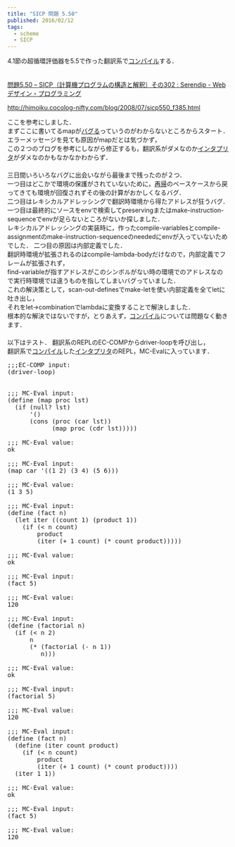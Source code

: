 ```yaml
---
title: "SICP 問題 5.50"
published: 2016/02/12
tags:
  - scheme
  - SICP
---
```


<p>4.1節の超循環評価器を5.5で作った翻訳系で<a class="keyword" href="http://d.hatena.ne.jp/keyword/%A5%B3%A5%F3%A5%D1%A5%A4%A5%EB">コンパイル</a>する．<br/>
　</p>

<p><a href="http://www.serendip.ws/archives/4020">&#x554F;&#x984C;5.50 &ndash; SICP&#xFF08;&#x8A08;&#x7B97;&#x6A5F;&#x30D7;&#x30ED;&#x30B0;&#x30E9;&#x30E0;&#x306E;&#x69CB;&#x9020;&#x3068;&#x89E3;&#x91C8;&#xFF09;&#x305D;&#x306E;302 : Serendip - Web&#x30C7;&#x30B6;&#x30A4;&#x30F3;&#x30FB;&#x30D7;&#x30ED;&#x30B0;&#x30E9;&#x30DF;&#x30F3;&#x30B0;</a></p>

<p><a href="http://himoiku.cocolog-nifty.com/blog/2008/07/sicp550_f385.html">http://himoiku.cocolog-nifty.com/blog/2008/07/sicp550_f385.html</a></p>

<p>ここを参考にしました．<br/>
まずここに書いてるmapが<a class="keyword" href="http://d.hatena.ne.jp/keyword/%A5%D0%A5%B0%A4%EB">バグる</a>っていうのがわからないところからスタート．<br/>
エラーメッセージを見ても原因がmapだとは気づかず，<br/>
この２つのブログを参考にしながら修正するも，翻訳系がダメなのか<a class="keyword" href="http://d.hatena.ne.jp/keyword/%A5%A4%A5%F3%A5%BF%A5%D7%A5%EA%A5%BF">インタプリタ</a>がダメなのかもなかなかわからず．<br/>
　<br/>
三日間いろいろなバグに出会いながら最後まで残ったのが２つ．<br/>
一つ目はどこかで環境の保護がされていないために，<a class="keyword" href="http://d.hatena.ne.jp/keyword/%BA%C6%B5%A2">再帰</a>のベースケースから戻ってきても環境が回復されずその後の計算がおかしくなるバグ．<br/>
二つ目はレキシカルアドレッシングで翻訳時環境から得たアドレスが狂うバグ．<br/>
一つ目は最終的にソースをenvで検索してpreservingまたはmake-instruction-sequenceでenvが足らないところがないか探しました．<br/>
レキシカルアドレッシングの実装時に，作ったcompile-variablesとcompile-assignmentのmake-instruction-sequenceのneededにenvが入っていないためでした．
二つ目の原因は内部定義でした．<br/>
翻訳時環境が拡張されるのはcompile-lambda-bodyだけなので，内部定義でフレームが拡張されず，<br/>
find-variableが指すアドレスがこのシンボルがない時の環境でのアドレスなので実行時環境では違うものを指してしまいバグっていました．<br/>
これの解決策として，scan-out-definesでmake-letを使い内部定義を全てletに吐き出し，<br/>
それをlet->combinationでlambdaに変換することで解決しました．<br/>
根本的な解決ではないですが，とりあえず，<a class="keyword" href="http://d.hatena.ne.jp/keyword/%A5%B3%A5%F3%A5%D1%A5%A4%A5%EB">コンパイル</a>については問題なく動きます．<br/>
　<br/>
以下はテスト．
翻訳系のREPLのEC-COMPからdriver-loopを呼び出し，<br/>
翻訳系で<a class="keyword" href="http://d.hatena.ne.jp/keyword/%A5%B3%A5%F3%A5%D1%A5%A4%A5%EB">コンパイル</a>した<a class="keyword" href="http://d.hatena.ne.jp/keyword/%A5%A4%A5%F3%A5%BF%A5%D7%A5%EA%A5%BF">インタプリタ</a>のREPL，MC-Evalに入っています．</p>

<pre class="code lang-scheme" data-lang="scheme" data-unlink><span class="synComment">;;;EC-COMP input:</span>
<span class="synSpecial">(</span>driver-loop<span class="synSpecial">)</span>


<span class="synComment">;;; MC-Eval input:</span>
<span class="synSpecial">(</span><span class="synStatement">define</span> <span class="synSpecial">(</span><span class="synIdentifier">map</span> proc lst<span class="synSpecial">)</span>
  <span class="synSpecial">(</span><span class="synStatement">if</span> <span class="synSpecial">(</span><span class="synIdentifier">null?</span> lst<span class="synSpecial">)</span>
      <span class="synSpecial">'()</span>
      <span class="synSpecial">(</span><span class="synIdentifier">cons</span> <span class="synSpecial">(</span>proc <span class="synSpecial">(</span><span class="synIdentifier">car</span> lst<span class="synSpecial">))</span>
            <span class="synSpecial">(</span><span class="synIdentifier">map</span> proc <span class="synSpecial">(</span><span class="synIdentifier">cdr</span> lst<span class="synSpecial">)))))</span>

<span class="synComment">;;; MC-Eval value:</span>
ok

<span class="synComment">;;; MC-Eval input:</span>
<span class="synSpecial">(</span><span class="synIdentifier">map</span> <span class="synIdentifier">car</span> <span class="synSpecial">'((</span><span class="synConstant">1</span> <span class="synConstant">2</span><span class="synSpecial">)</span> <span class="synSpecial">(</span><span class="synConstant">3</span> <span class="synConstant">4</span><span class="synSpecial">)</span> <span class="synSpecial">(</span><span class="synConstant">5</span> <span class="synConstant">6</span><span class="synSpecial">)))</span>

<span class="synComment">;;; MC-Eval value:</span>
<span class="synSpecial">(</span><span class="synConstant">1</span> <span class="synConstant">3</span> <span class="synConstant">5</span><span class="synSpecial">)</span>

<span class="synComment">;;; MC-Eval input:</span>
<span class="synSpecial">(</span><span class="synStatement">define</span> <span class="synSpecial">(</span>fact n<span class="synSpecial">)</span>
  <span class="synSpecial">(</span><span class="synStatement">let</span> iter <span class="synSpecial">((</span>count <span class="synConstant">1</span><span class="synSpecial">)</span> <span class="synSpecial">(</span>product <span class="synConstant">1</span><span class="synSpecial">))</span>
    <span class="synSpecial">(</span><span class="synStatement">if</span> <span class="synSpecial">(</span><span class="synIdentifier">&lt;</span> n count<span class="synSpecial">)</span>
        product
        <span class="synSpecial">(</span>iter <span class="synSpecial">(</span><span class="synIdentifier">+</span> <span class="synConstant">1</span> count<span class="synSpecial">)</span> <span class="synSpecial">(</span><span class="synIdentifier">*</span> count product<span class="synSpecial">)))))</span>

<span class="synComment">;;; MC-Eval value:</span>
ok

<span class="synComment">;;; MC-Eval input:</span>
<span class="synSpecial">(</span>fact <span class="synConstant">5</span><span class="synSpecial">)</span>

<span class="synComment">;;; MC-Eval value:</span>
<span class="synConstant">120</span>

<span class="synComment">;;; MC-Eval input:</span>
<span class="synSpecial">(</span><span class="synStatement">define</span> <span class="synSpecial">(</span>factorial n<span class="synSpecial">)</span>
  <span class="synSpecial">(</span><span class="synStatement">if</span> <span class="synSpecial">(</span><span class="synIdentifier">&lt;</span> n <span class="synConstant">2</span><span class="synSpecial">)</span>
      n
      <span class="synSpecial">(</span><span class="synIdentifier">*</span> <span class="synSpecial">(</span>factorial <span class="synSpecial">(</span><span class="synIdentifier">-</span> n <span class="synConstant">1</span><span class="synSpecial">))</span>
         n<span class="synSpecial">)))</span>

<span class="synComment">;;; MC-Eval value:</span>
ok

<span class="synComment">;;; MC-Eval input:</span>
<span class="synSpecial">(</span>factorial <span class="synConstant">5</span><span class="synSpecial">)</span>

<span class="synComment">;;; MC-Eval value:</span>
<span class="synConstant">120</span>

<span class="synComment">;;; MC-Eval input:</span>
<span class="synSpecial">(</span><span class="synStatement">define</span> <span class="synSpecial">(</span>fact n<span class="synSpecial">)</span>
  <span class="synSpecial">(</span><span class="synStatement">define</span> <span class="synSpecial">(</span>iter count product<span class="synSpecial">)</span>
    <span class="synSpecial">(</span><span class="synStatement">if</span> <span class="synSpecial">(</span><span class="synIdentifier">&lt;</span> n count<span class="synSpecial">)</span>
        product
        <span class="synSpecial">(</span>iter <span class="synSpecial">(</span><span class="synIdentifier">+</span> <span class="synConstant">1</span> count<span class="synSpecial">)</span> <span class="synSpecial">(</span><span class="synIdentifier">*</span> count product<span class="synSpecial">))))</span>
  <span class="synSpecial">(</span>iter <span class="synConstant">1</span> <span class="synConstant">1</span><span class="synSpecial">))</span>

<span class="synComment">;;; MC-Eval value:</span>
ok

<span class="synComment">;;; MC-Eval input:</span>
<span class="synSpecial">(</span>fact <span class="synConstant">5</span><span class="synSpecial">)</span>

<span class="synComment">;;; MC-Eval value:</span>
<span class="synConstant">120</span>
</pre>


